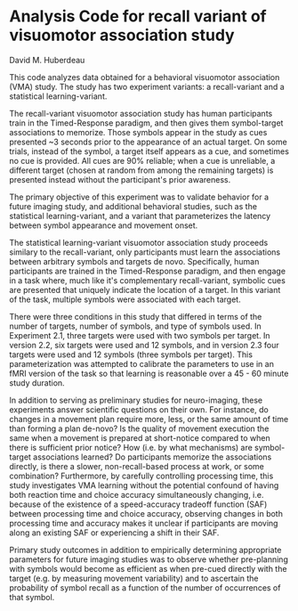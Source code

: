 # Analysis Code for recall variant of visuomotor association study
David M. Huberdeau

This code analyzes data obtained for a behavioral visuomotor association (VMA) study. The study has two experiment variants: a recall-variant and a statistical learning-variant. 

The recall-variant visuomotor association study has human participants train in the Timed-Response paradigm, and then gives them symbol-target associations to memorize. Those symbols appear in the study as cues presented ~3 seconds prior to the appearance of an actual target. On some trials, instead of the symbol, a target itself appears as a cue, and sometimes no cue is provided. All cues are 90% reliable; when a cue is unreliable, a different target (chosen at random from among the remaining targets) is presented instead without the participant's prior awareness. 

The primary objective of this experiment was to validate behavior for a future imaging study, and additional behavioral studies, such as the statistical learning-variant, and a variant that parameterizes the latency between symbol appearance and movement onset. 

The statistical learning-variant visuomotor association study proceeds similary to the recall-variant, only participants must learn the associations between arbitrary symbols and targets de novo. Specifically, human participants are trained in the Timed-Response paradigm, and then engage in a task where, much like it's complementary recall-variant, symbolic cues are presented that uniquely indicate the location of a target. In this variant of the task, multiple symbols were associated with each target.

There were three conditions in this study that differed in terms of the number of targets, number of symbols, and type of symbols used. In Experiment 2.1, three targets were used with two symbols per target. In version 2.2, six targets were used and 12 symbols, and in version 2.3 four targets were used and 12 symbols (three symbols per target). This parameterization was attempted to calibrate the parameters to use in an fMRI version of the task so that learning is reasonable over a 45 - 60 minute study duration.

In addition to serving as preliminary studies for neuro-imaging, these experiments answer scientific questions on their own. For instance, do changes in a movement plan require more, less, or the same amount of time than forming a plan de-novo? Is the quality of movement execution the same when a movement is prepared at short-notice compared to when there is sufficient prior notice? How (i.e. by what mechanisms) are symbol-target associations learned? Do participants memorize the associations directly, is there a slower, non-recall-based process at work, or some combination? Furthermore, by carefully controlling processing time, this study investigates VMA learning without the potential confound of having both reaction time and choice accuracy simultaneously changing, i.e. because of the existence of a speed-accuracy tradeoff function (SAF) between processing time and choice accuracy, observing changes in both processing time and accuracy makes it unclear if participants are moving along an existing SAF or experiencing a shift in their SAF.

Primary study outcomes in addition to empirically determining appropriate parameters for future imaging studies was to observe whether pre-planning with symbols would become as efficient as when pre-cued directly with the target (e.g. by measuring movement variability) and to ascertain the probability of symbol recall as a function of the number of occurrences of that symbol. 
